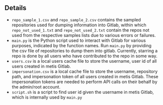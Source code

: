 ## Details
- `repo_sample_1.csv` and `repo_sample_2.csv` contains the sampled repositories used for dumping information into Gitlab, within which `repo_not_used_1.txt` and `repo_not_used_2.txt` contain the repos not used from the respective samples lists due to various errors or failures.
- `main.py` is the Python script used to interact with Gitlab for various purposes, indicated by the function names. Run `main.py` by providing the csv file of repositories to dump them into gitlab. Currently, starring a repo is done by all users who have contributed to the repo in some way.
- `users.csv` is a local users cache file to store the username, user id of all users created in metis Gitlab.
- `impersonation.csv` is a local cache file to store the username, repository path, and impersonation token of all users created in metis Gitlab. These impersonation tokens are needed to perform API calls on their behalf by the admin/root account.
- `script.sh` is a script to find user id given the username in metis Gitlab, which is internally used by `main.py`